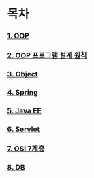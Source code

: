 # 목차

### [1. OOP](https://gitlab.theuber.co.kr:8989/study/ch.kim/-/blob/main/study/oop.md)
### [2. OOP 프로그램 설계 원칙](https://gitlab.theuber.co.kr:8989/study/ch.kim/-/blob/main/study/oopArchitecture.md)
### [3️. Object](https://gitlab.theuber.co.kr:8989/study/ch.kim/-/blob/main/study/object.md)
### [4. Spring](https://gitlab.theuber.co.kr:8989/study/ch.kim/-/blob/main/study/spring.md)
### [5. Java EE](https://gitlab.theuber.co.kr:8989/study/ch.kim/-/blob/main/study/EE.md)
### [6. Servlet](https://gitlab.theuber.co.kr:8989/study/ch.kim/-/blob/main/study/servlet.md)
### [7. OSI 7계층](https://gitlab.theuber.co.kr:8989/study/ch.kim/-/blob/main/study/osi7hierarchy.md)
### [8. DB](https://gitlab.theuber.co.kr:8989/study/ch.kim/-/blob/main/study/DB.md)
